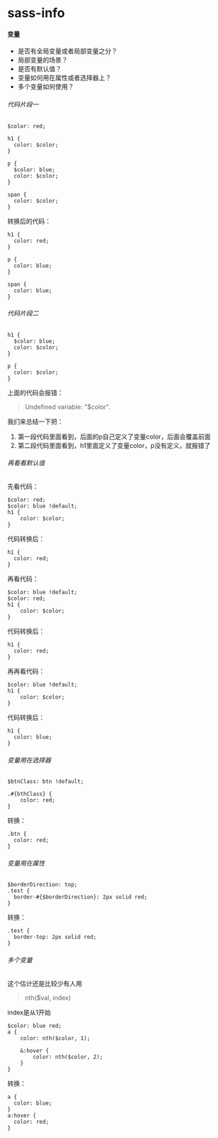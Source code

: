 sass-info
=========

#### 变量

* 是否有全局变量或者局部变量之分？
* 局部变量的场景？
* 是否有默认值？
* 变量如何用在属性或者选择器上？
* 多个变量如何使用？


###### 代码片段一

```shell
$color: red;

h1 {
  color: $color;
}

p {
  $color: blue;
  color: $color;
}

span {
  color: $color;
}
```

转换后的代码：


```shell
h1 {
  color: red;
}

p {
  color: blue;
}

span {
  color: blue;
}
```


###### 代码片段二


```shell
h1 {
  $color: blue;
  color: $color;
}

p {
  color: $color;
}
```

上面的代码会报错：

> Undefined variable: "$color".


我们来总结一下把：

1. 第一段代码里面看到，后面的p自己定义了变量color，后面会覆盖前面
2. 第二段代码里面看到，h1里面定义了变量color，p没有定义，就报错了


###### 再看看默认值

先看代码：

```shell
$color: red;
$color: blue !default;
h1 {
	color: $color;
}
```

代码转换后：

```shell
h1 {
  color: red;
}
```

再看代码：

```shell
$color: blue !default;
$color: red;
h1 {
	color: $color;
}
```

代码转换后：

```shell
h1 {
  color: red;
}
```

再再看代码：

```shell
$color: blue !default;
h1 {
	color: $color;
}
```

代码转换后：

```shell
h1 {
  color: blue;
}
```


###### 变量用在选择器

```shell
$btnClass: btn !default;

.#{bthClass} {
	color: red;
}
```


转换：

```shell
.btn {
  color: red;
}
```


###### 变量用在属性

```shell
$borderDirection: top;
.test {
  border-#{$borderDirection}: 2px solid red;
}
```


转换：

```shell
.test {
  border-top: 2px solid red;
}
```







###### 多个变量

这个估计还是比较少有人用

> nth($val, index)

index是从1开始


```shell
$color: blue red;
a {
	color: nth($color, 1);

	&:hover {
		color: nth($color, 2);
	}
}
```


转换：

```shell
a {
  color: blue;
}
a:hover {
  color: red;
}
```


